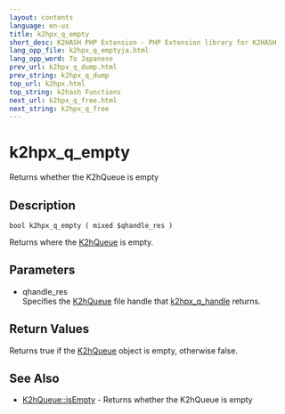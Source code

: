 ```yaml
---
layout: contents
language: en-us
title: k2hpx_q_empty
short_desc: K2HASH PHP Extension - PHP Extension library for K2HASH
lang_opp_file: k2hpx_q_emptyja.html
lang_opp_word: To Japanese
prev_url: k2hpx_q_dump.html
prev_string: k2hpx_q_dump
top_url: k2hpx.html
top_string: k2hash Functions
next_url: k2hpx_q_free.html
next_string: k2hpx_q_free
---
```


# k2hpx_q_empty
Returns whether the K2hQueue is empty

## Description
```
bool k2hpx_q_empty ( mixed $qhandle_res )
```
Returns where the [K2hQueue](k2hq_class.html) is empty. 

## Parameters
- qhandle_res  
Specifies the [K2hQueue](k2hq_class.html) file handle that [k2hpx_q_handle](k2hpx_q_handle.html) returns.

## Return Values
Returns true if the [K2hQueue](k2hq_class.html) object is empty, otherwise false.

## See Also
- [K2hQueue::isEmpty](k2hq_isEmpty.html) - Returns whether the K2hQueue is empty
